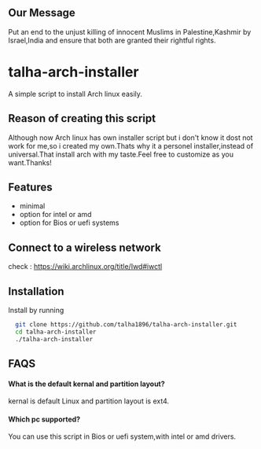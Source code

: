 ## Our Message
Put an end to the unjust killing of innocent Muslims in Palestine,Kashmir by Israel,India and ensure that both are granted their rightful rights.
# talha-arch-installer

A simple script to install Arch linux easily.


## Reason of creating this script

Although now Arch linux has own installer script but i don't know it dost not work for me,so i created my own.Thats why it a personel installer,instead of universal.That install arch with my taste.Feel free to customize as you want.Thanks!

## Features
- minimal
- option for intel or amd
- option for Bios or uefi systems

## Connect to a wireless network 
check : https://wiki.archlinux.org/title/Iwd#iwctl


## Installation

Install by running 

```bash
  git clone https://github.com/talha1896/talha-arch-installer.git
  cd talha-arch-installer
  ./talha-arch-installer
```


## FAQS

#### What is the default kernal and partition layout?

kernal is default Linux and partition layout is ext4.

#### Which pc supported?

You can use this script in Bios or uefi system,with intel or amd drivers.
